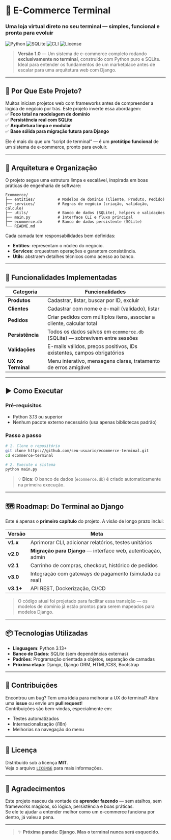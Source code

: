 

# 🛒 E-Commerce Terminal  
### Uma loja virtual direto no seu terminal — simples, funcional e pronta para evoluir

![Python](https://img.shields.io/badge/Python-3.13%2B-blue?logo=python)
![SQLite](https://img.shields.io/badge/SQLite-3.x-lightgrey?logo=sqlite)
![CLI](https://img.shields.io/badge/Interface-CLI-brightgreen)
![License](https://img.shields.io/badge/License-MIT-purple)

> **Versão 1.0** — Um sistema de e-commerce completo rodando **exclusivamente no terminal**, construído com Python puro e SQLite. Ideal para entender os fundamentos de um marketplace antes de escalar para uma arquitetura web com Django.

---

## 🌟 Por Que Este Projeto?

Muitos iniciam projetos web com frameworks antes de compreender a lógica de negócio por trás. Este projeto inverte essa abordagem:  
✅ **Foco total na modelagem de domínio**  
✅ **Persistência real com SQLite**  
✅ **Arquitetura limpa e modular**  
✅ **Base sólida para migração futura para Django**

Ele é mais do que um “script de terminal” — é um **protótipo funcional** de um sistema de e-commerce, pronto para evoluir.

---

## 🧱 Arquitetura e Organização

O projeto segue uma estrutura limpa e escalável, inspirada em boas práticas de engenharia de software:

```
Ecommerce/
├── entities/          # Modelos de domínio (Cliente, Produto, Pedido)
├── services/          # Regras de negócio (criação, validação, cálculo)
├── utils/             # Banco de dados (SQLite), helpers e validações
├── main.py            # Interface CLI e fluxo principal
├── ecommerce.db       # Banco de dados persistente (SQLite)
└── README.md
```

Cada camada tem responsabilidades bem definidas:
- **Entities**: representam o núcleo do negócio.
- **Services**: orquestram operações e garantem consistência.
- **Utils**: abstraem detalhes técnicos como acesso ao banco.

---

## 🚀 Funcionalidades Implementadas

| Categoria         | Funcionalidades                                                                 |
|-------------------|----------------------------------------------------------------------------------|
| **Produtos**      | Cadastrar, listar, buscar por ID, excluir                                       |
| **Clientes**      | Cadastrar com nome e e-mail (validado), listar                                  |
| **Pedidos**       | Criar pedidos com múltiplos itens, associar a cliente, calcular total           |
| **Persistência**  | Todos os dados salvos em `ecommerce.db` (SQLite) — sobrevivem entre sessões     |
| **Validações**    | E-mails válidos, preços positivos, IDs existentes, campos obrigatórios          |
| **UX no Terminal**| Menu interativo, mensagens claras, tratamento de erros amigável                 |

---

## ▶️ Como Executar

### Pré-requisitos
- Python 3.13 ou superior
- Nenhum pacote externo necessário (usa apenas bibliotecas padrão)

### Passo a passo
```bash
# 1. Clone o repositório
git clone https://github.com/seu-usuario/ecommerce-terminal.git
cd ecommerce-terminal

# 2. Execute o sistema
python main.py
```

> 💡 **Dica**: O banco de dados (`ecommerce.db`) é criado automaticamente na primeira execução.

---

## 🗺️ Roadmap: Do Terminal ao Django

Este é apenas o **primeiro capítulo** do projeto. A visão de longo prazo inclui:

| Versão | Meta |
|--------|------|
| **v1.x** | Aprimorar CLI, adicionar relatórios, testes unitários |
| **v2.0** | **Migração para Django** — interface web, autenticação, admin |
| **v2.1** | Carrinho de compras, checkout, histórico de pedidos |
| **v3.0** | Integração com gateways de pagamento (simulada ou real) |
| **v3.1+**| API REST, Dockerização, CI/CD |

> O código atual foi projetado para facilitar essa transição — os modelos de domínio já estão prontos para serem mapeados para modelos Django.

---

## 📦 Tecnologias Utilizadas

- **Linguagem**: Python 3.13+
- **Banco de Dados**: SQLite (sem dependências externas)
- **Padrões**: Programação orientada a objetos, separação de camadas
- **Próxima etapa**: Django, Django ORM, HTML/CSS, Bootstrap

---

## 🤝 Contribuições

Encontrou um bug? Tem uma ideia para melhorar a UX do terminal? Abra uma **issue** ou envie um **pull request**!  
Contribuições são bem-vindas, especialmente em:
- Testes automatizados
- Internacionalização (i18n)
- Melhorias na navegação do menu

---

## 📜 Licença

Distribuído sob a licença **MIT**.  
Veja o arquivo [`LICENSE`](LICENSE) para mais informações.

---

## 🙌 Agradecimentos

Este projeto nasceu da vontade de **aprender fazendo** — sem atalhos, sem frameworks mágicos, só lógica, persistência e boas práticas.  
Se ele te ajudar a entender melhor como um e-commerce funciona por dentro, já valeu a pena.

---

> ✨ **Próxima parada: Django. Mas o terminal nunca será esquecido.**
